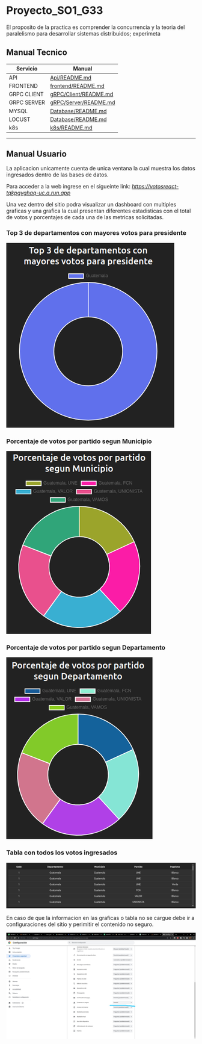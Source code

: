 # Proyecto_SO1_G33

El proposito de la practica es comprender la concurrencia y la teoria del paralelismo para desarrollar sistemas distribuidos; experimeta

## Manual Tecnico  

| Servicio | Manual |
| ------ | ------ |
| API | [Api/README.md](https://github.com/EstuardoSon/Proyecto_SO1_G33/tree/main/Api/README.md) |
| FRONTEND | [frontend/README.md](https://github.com/EstuardoSon/Proyecto_SO1_G33/tree/main/frontend/README.md) |
| GRPC CLIENT | [gRPC/Client/README.md](https://github.com/EstuardoSon/Proyecto_SO1_G33/tree/main/gRPC/Client/README.md) |
| GRPC SERVER | [gRPC/Server/README.md](https://github.com/EstuardoSon/Proyecto_SO1_G33/tree/main/gRPC/Server/README.md) |
| MYSQL | [Database/README.md](https://github.com/EstuardoSon/Proyecto_SO1_G33/tree/main/SQL/README.md) |
| LOCUST | [Database/README.md](https://github.com/EstuardoSon/Proyecto_SO1_G33/tree/main/locust/README.md) |
| k8s | [k8s/README.md](https://github.com/EstuardoSon/Proyecto_SO1_G33/tree/main/k8s/README.md) |


---
## Manual Usuario
La aplicacion unicamente cuenta de unica ventana la cual muestra los datos ingresados dentro de las bases de datos.

Para acceder a la web ingrese en el sigueinte link: 
*https://votosreact-tqkpgyghaq-uc.a.run.app*

Una vez dentro del sitio podra visualizar un dashboard con multiples graficas y una grafica la cual presentan diferentes estadisticas con el total de votos y porcentajes de cada una de las metricas solicitadas.

### Top 3 de departamentos con mayores votos para presidente
![Grafica Top](https://raw.githubusercontent.com/EstuardoSon/Proyecto_SO1_G33/main/ImagenesWeb/Top.png)

### Porcentaje de votos por partido segun Municipio
![Grafica VMunicipio](https://raw.githubusercontent.com/EstuardoSon/Proyecto_SO1_G33/main/ImagenesWeb/VMunicipio.png)

### Porcentaje de votos por partido segun Departamento
![Grafica VDepartamento](https://raw.githubusercontent.com/EstuardoSon/Proyecto_SO1_G33/main/ImagenesWeb/VDepartamento.png)

### Tabla con todos los votos ingresados
![Tabla General](https://raw.githubusercontent.com/EstuardoSon/Proyecto_SO1_G33/main/ImagenesWeb/Tabla.png)

En caso de que la informacion en las graficas o tabla no se cargue debe ir a configuraciones del sitio y perimitir el contenido no seguro.

![Error](https://raw.githubusercontent.com/EstuardoSon/Proyecto_SO1_G33/main/ImagenesWeb/Error.jpeg)